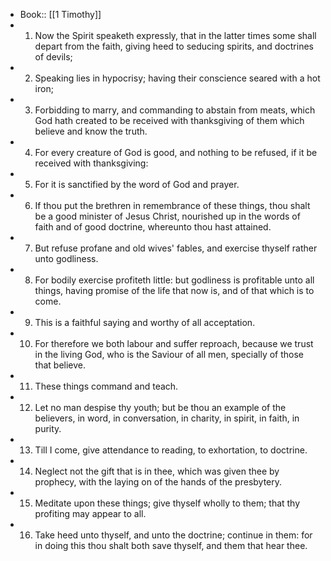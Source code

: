 - Book:: [[1 Timothy]]
- 1. Now the Spirit speaketh expressly, that in the latter times some shall depart from the faith, giving heed to seducing spirits, and doctrines of devils;
- 2. Speaking lies in hypocrisy; having their conscience seared with a hot iron;
- 3. Forbidding to marry, and commanding to abstain from meats, which God hath created to be received with thanksgiving of them which believe and know the truth.
- 4. For every creature of God is good, and nothing to be refused, if it be received with thanksgiving:
- 5. For it is sanctified by the word of God and prayer.
- 6. If thou put the brethren in remembrance of these things, thou shalt be a good minister of Jesus Christ, nourished up in the words of faith and of good doctrine, whereunto thou hast attained.
- 7. But refuse profane and old wives' fables, and exercise thyself rather unto godliness.
- 8. For bodily exercise profiteth little: but godliness is profitable unto all things, having promise of the life that now is, and of that which is to come.
- 9. This is a faithful saying and worthy of all acceptation.
- 10. For therefore we both labour and suffer reproach, because we trust in the living God, who is the Saviour of all men, specially of those that believe.
- 11. These things command and teach.
- 12. Let no man despise thy youth; but be thou an example of the believers, in word, in conversation, in charity, in spirit, in faith, in purity.
- 13. Till I come, give attendance to reading, to exhortation, to doctrine.
- 14. Neglect not the gift that is in thee, which was given thee by prophecy, with the laying on of the hands of the presbytery.
- 15. Meditate upon these things; give thyself wholly to them; that thy profiting may appear to all.
- 16. Take heed unto thyself, and unto the doctrine; continue in them: for in doing this thou shalt both save thyself, and them that hear thee.
